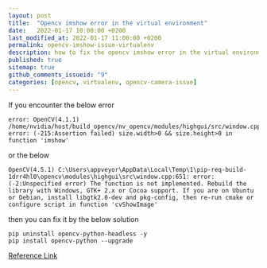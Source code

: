 ```yaml
---
layout: post
title:  "Opencv imshow error in the virtual environment"
date:   2022-01-17 10:00:00 +0200
last_modified_at: 2022-01-17 11:00:00 +0200
permalink: opencv-imshow-issue-virtualenv
description: how to fix the opencv imshow error in the virtual environment
published: true
sitemap: true
github_comments_issueid: "9"
categories: [opencv, virtualenv, opencv-camera-issue]
---
```


If you encounter the below error 

```
error: OpenCV(4.1.1) /home/nvidia/host/build_opencv/nv_opencv/modules/highgui/src/window.cpp:352: error: (-215:Assertion failed) size.width>0 && size.height>0 in function 'imshow'
```

or the below

```
OpenCV(4.5.1) C:\Users\appveyor\AppData\Local\Temp\1\pip-req-build-1drr4hl0\opencv\modules\highgui\src\window.cpp:651: error: (-2:Unspecified error) The function is not implemented. Rebuild the library with Windows, GTK+ 2.x or Cocoa support. If you are on Ubuntu or Debian, install libgtk2.0-dev and pkg-config, then re-run cmake or configure script in function 'cvShowImage'
```

then you can fix it by the below solution

```
pip uninstall opencv-python-headless -y 
pip install opencv-python --upgrade
```

[Reference Link](https://stackoverflow.com/questions/67120450/error-2unspecified-error-the-function-is-not-implemented-rebuild-the-libra/67210407#67210407)
